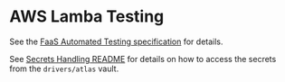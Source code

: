 # AWS Lamba Testing

See the [FaaS Automated Testing specification](https://github.com/mongodb/specifications/blob/master/source/faas-automated-testing/faas-automated-testing.rst) for details.

See [Secrets Handling README](../secrets-handling/README.md) for details on how to access the secrets
from the `drivers/atlas` vault.
